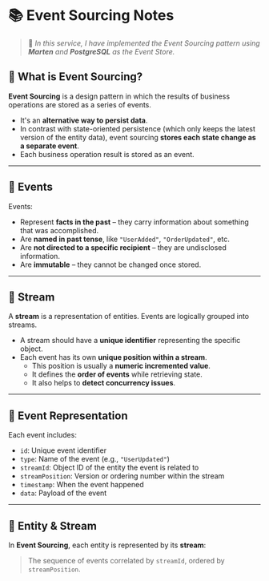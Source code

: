 ﻿# 📚 Event Sourcing Notes

> 📝 *In this service, I have implemented the Event Sourcing pattern using **Marten** and **PostgreSQL** as the Event Store.*

## 🧠 What is Event Sourcing?

**Event Sourcing** is a design pattern in which the results of business operations are stored as a series of events.

- It's an **alternative way to persist data**.
- In contrast with state-oriented persistence (which only keeps the latest version of the entity data), event sourcing **stores each state change as a separate event**.
- Each business operation result is stored as an event.

---

## 🔁 Events

Events:
- Represent **facts in the past** – they carry information about something that was accomplished.
- Are **named in past tense**, like `"UserAdded"`, `"OrderUpdated"`, etc.
- Are **not directed to a specific recipient** – they are undisclosed information.
- Are **immutable** – they cannot be changed once stored.

---

## 🌊 Stream

A **stream** is a representation of entities. Events are logically grouped into streams.

- A stream should have a **unique identifier** representing the specific object.
- Each event has its own **unique position within a stream**.
  - This position is usually a **numeric incremented value**.
  - It defines the **order of events** while retrieving state.
  - It also helps to **detect concurrency issues**.

---

## 🧾 Event Representation

Each event includes:
- `id`: Unique event identifier
- `type`: Name of the event (e.g., `"UserUpdated"`)
- `streamId`: Object ID of the entity the event is related to
- `streamPosition`: Version or ordering number within the stream
- `timestamp`: When the event happened
- `data`: Payload of the event

---

## 🧵 Entity & Stream

In **Event Sourcing**, each entity is represented by its **stream**:

> The sequence of events correlated by `streamId`, ordered by `streamPosition`.
